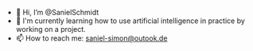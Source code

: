- 👋 Hi, I’m @SanielSchmidt
- 🌱 I'm currently learning how to use artificial intelligence in practice by working on a project.
- 📫 How to reach me: saniel-simon@outook.de

<!---
SanielSchmidt/SanielSchmidt is a ✨ special ✨ repository because its `README.md` (this file) appears on your GitHub profile.
You can click the Preview link to take a look at your changes.
--->
